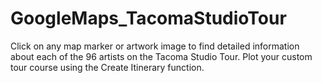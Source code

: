 # GoogleMaps_TacomaStudioTour
Click on any map marker or artwork image to find detailed information about each of the 96 artists on the Tacoma Studio Tour. Plot your custom tour course using the Create Itinerary function.
